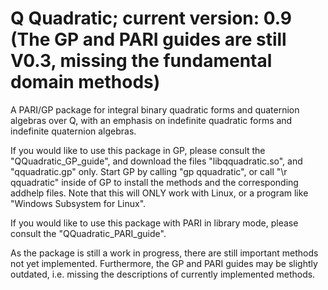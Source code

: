 # Q Quadratic; current version: 0.9 (The GP and PARI guides are still V0.3, missing the fundamental domain methods)
A PARI/GP package for integral binary quadratic forms and quaternion algebras over Q, with an emphasis on indefinite quadratic forms and indefinite quaternion algebras.

If you would like to use this package in GP, please consult the "QQuadratic_GP_guide", and download the files "libqquadratic.so", and "qquadratic.gp" only. Start GP by calling "gp qquadratic", or call "\r qquadratic" inside of GP to install the methods and the corresponding addhelp files. Note that this will ONLY work with Linux, or a program like "Windows Subsystem for Linux".

If you would like to use this package with PARI in library mode, please consult the "QQuadratic_PARI_guide".

As the package is still a work in progress, there are still important methods not yet implemented. Furthermore, the GP and PARI guides may be slightly outdated, i.e. missing the descriptions of currently implemented methods.
